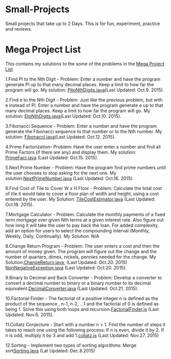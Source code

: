 # Small-Projects
Small projects that take up to 2 Days.
This is for fun, experiment, practice and reviews.  

# Mega Project List
This contains my solutions to the some of the problems in the [Mega Project List](https://github.com/CodeInnovator/Projects)

1.Find PI to the Nth Digit - Problem: Enter a number and have the program generate PI up to that many decimal places. Keep a limit to how far the program will go.
 My solution: [PitoNthDigits.java](JavaMegaProjectList/src/numbers/JavaMegaProjectList/codeInnovator/PitoNthDigits.java)(Last Updated: Oct.9. 2015).

2.Find e to the Nth Digit -
Problem: Just like the previous problem, but with e instead of PI. Enter a number and have the program generate e up to that many decimal places. Keep a limit to how far the program will go.
 My solution: [EtoNthDigits.java](JavaMegaProjectList/src/numbers/JavaMegaProjectList/codeInnovator/EtoNthDigits.java)(Last Updated: Oct.10. 2015).

3.Fibonacci Sequence - 
Problem: Enter a number and have the program generate the Fibonacci sequence to that number or to the Nth number.
 My solution: [Fibonacci.java](JavaMegaProjectList/src/numbers/JavaMegaProjectList/codeInnovator/Fibonacci.java)(Last Updated: Oct.12. 2015).

4.Prime Factorization- 
Problem: Have the user enter a number and find all Prime Factors (if there are any) and display them. 
 My solution: [PrimeFact.java](JavaMegaProjectList/src/numbers/JavaMegaProjectList/codeInnovator/PrimeFact.java) (Last Updated: Oct.15. 2015).

5.Next Prime Number -
Problem: Have the program find prime numbers until the user chooses to stop asking for the next one. 
 My solution:[NextPrimeNumber.java](JavaMegaProjectList/src/numbers/JavaMegaProjectList/codeInnovator/NextPrimeNumber.java) (Last Updated: Oct.16. 2015).

6.Find Cost of Tile to Cover W x H Floor -
Problem: Calculate the total cost of tile it would take to cover a floor plan of width and height, using a cost entered by the user.
My Solution: [TileCostEstimator.java](JavaMegaProjectList/src/numbers/JavaMegaProjectList/codeInnovator/TileCostEstimator.java) (Last Updated: Oct.18. 2015).

7.Mortgage Calculator -
Problem: Calculate the monthly payments of a fixed term mortgage over given Nth terms at a given interest rate. Also figure out how long it will take the user to pay back the loan. For added complexity, add an option for users to select the compounding interval (Monthly, Weekly, Daily, Continually).
My Solution: N/A 

8.Change Return Program -
Problem: The user enters a cost and then the amount of money given. The program will figure out the change and the number of quarters, dimes, nickels, pennies needed for the change.
My Solution:[ChangeReturn.java,](JavaMegaProjectList/src/numbers/JavaMegaProjectList/codeInnovator/ChangeReturn.java) (Last Updated: Oct.20. 2015) [NonNegativeException.java](JavaMegaProjectList/src/numbers/JavaMegaProjectList/codeInnovator/NonNegativeException.java) (Last Updated: Oct.20. 2015).

9.Binary to Decimal and Back Converter -
Problem: Develop a converter to convert a decimal number to binary or a binary number to its decimal equivalent.[DecimalConverter.java](JavaMegaProjectList/src/numbers/JavaMegaProjectList/codeInnovator/ChangeReturn.java) (Last Updated: Oct.21. 2015).

10.Factorial Finder - The factorial of a positive integer n is defined as the product of the sequence , n-1, n-2, ...1 and the factorial of 0 is defined as being 1. Solve this using both loops and recursion.[FactorialFinder.js](FactorialFinder.js) (Last Updated: Nov.6. 2015).

11.Collatz Conjecture - Start with a number n > 1. Find the number of steps it takes to reach one using the following process: If n is even, divide it by 2. If n is odd, multiply it by 3 and add 1.[collatz.js](collatz) (Last Updated: Nov.27. 2015)

12.Sorting - Implement two types of sorting algorithms: Merge sort[Sorting.java](JavaMegaProjectList/src/numbers/JavaMegaProjectList/codeInnovator/Sorting.java) (Lat Updated: Dec.8.2015)
 
